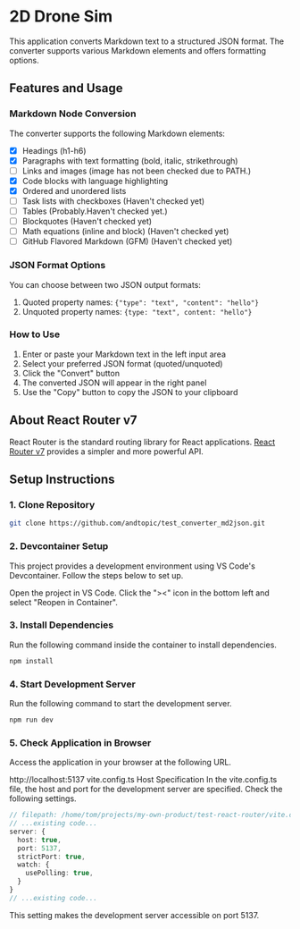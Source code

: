 # 2D Drone Sim

This application converts Markdown text to a structured JSON format. The converter supports various Markdown elements and offers formatting options.

## Features and Usage

### Markdown Node Conversion
The converter supports the following Markdown elements:
- [x] Headings (h1-h6)
- [x] Paragraphs with text formatting (bold, italic, strikethrough)
- [ ] Links and images (image has not been checked due to PATH.)
- [x] Code blocks with language highlighting
- [x] Ordered and unordered lists
- [ ] Task lists with checkboxes (Haven't checked yet)
- [ ] Tables (Probably.Haven't checked yet.)
- [ ] Blockquotes (Haven't checked yet)
- [ ] Math equations (inline and block) (Haven't checked yet)
- [ ] GitHub Flavored Markdown (GFM) (Haven't checked yet)

### JSON Format Options
You can choose between two JSON output formats:
1. Quoted property names: `{"type": "text", "content": "hello"}`
2. Unquoted property names: `{type: "text", content: "hello"}`

### How to Use
1. Enter or paste your Markdown text in the left input area
2. Select your preferred JSON format (quoted/unquoted)
3. Click the "Convert" button
4. The converted JSON will appear in the right panel
5. Use the "Copy" button to copy the JSON to your clipboard


## About React Router v7

React Router is the standard routing library for React applications. [React Router v7](https://reactrouter.com/) provides a simpler and more powerful API.

## Setup Instructions

### 1. Clone Repository

```bash
git clone https://github.com/andtopic/test_converter_md2json.git
```

### 2. Devcontainer Setup
This project provides a development environment using VS Code's Devcontainer. Follow the steps below to set up.

Open the project in VS Code.
Click the "><" icon in the bottom left and select "Reopen in Container".
### 3. Install Dependencies
Run the following command inside the container to install dependencies.

```bash
npm install
```

### 4. Start Development Server
Run the following command to start the development server.

```bash
npm run dev
```

### 5. Check Application in Browser
Access the application in your browser at the following URL.

http://localhost:5137
vite.config.ts Host Specification
In the vite.config.ts file, the host and port for the development server are specified. Check the following settings.

```ts
// filepath: /home/tom/projects/my-own-product/test-react-router/vite.config.ts
// ...existing code...
server: {
  host: true,
  port: 5137,
  strictPort: true,
  watch: {
    usePolling: true,
  }
}
// ...existing code...
```

This setting makes the development server accessible on port 5137.


